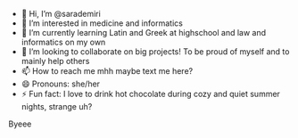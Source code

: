 - 👋 Hi, I’m @sarademiri
- 👀 I’m interested in medicine and informatics
- 🌱 I’m currently learning Latin and Greek at highschool and law and informatics on my own
- 💞️ I’m looking to collaborate on big projects! To be proud of myself and to mainly help others
- 📫 How to reach me mhh maybe text me here?
- 😄 Pronouns: she/her
- ⚡ Fun fact: I love to drink hot chocolate during cozy and quiet summer nights, strange uh?

<!---
sarademiri/sarademiri is a ✨ special ✨ repository because its `README.md` (this file) appears on your GitHub profile.
You can click the Preview link to take a look at your changes.
--->
Byeee
